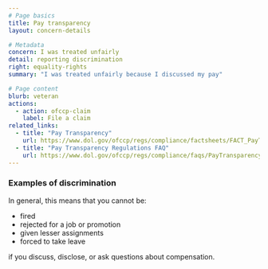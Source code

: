 ```yaml
---
# Page basics
title: Pay transparency
layout: concern-details

# Metadata
concern: I was treated unfairly
detail: reporting discrimination
right: equality-rights
summary: "I was treated unfairly because I discussed my pay"

# Page content
blurb: veteran
actions:
  - action: ofccp-claim
    label: File a claim
related_links:
  - title: "Pay Transparency"
    url: https://www.dol.gov/ofccp/regs/compliance/factsheets/FACT_PayTransparency-Sept16_ENGESQA508c.pdf
  - title: "Pay Transparency Regulations FAQ"
    url: https://www.dol.gov/ofccp/regs/compliance/faqs/PayTransparencyFAQs.html
---
```


### Examples of discrimination

In general, this means that you cannot be:

- fired
- rejected for a job or promotion
- given lesser assignments
- forced to take leave

if you discuss, disclose, or ask questions about compensation.

